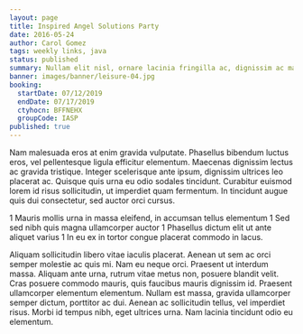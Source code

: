 ```yaml
---
layout: page
title: Inspired Angel Solutions Party
date: 2016-05-24
author: Carol Gomez
tags: weekly links, java
status: published
summary: Nullam elit nisl, ornare lacinia fringilla ac, dignissim ac mauris.
banner: images/banner/leisure-04.jpg
booking:
  startDate: 07/12/2019
  endDate: 07/17/2019
  ctyhocn: BFFNEHX
  groupCode: IASP
published: true
---
```

Nam malesuada eros at enim gravida vulputate. Phasellus bibendum luctus eros, vel pellentesque ligula efficitur elementum. Maecenas dignissim lectus ac gravida tristique. Integer scelerisque ante ipsum, dignissim ultrices leo placerat ac. Quisque quis urna eu odio sodales tincidunt. Curabitur euismod lorem id risus sollicitudin, ut imperdiet quam fermentum. In tincidunt augue quis dui consectetur, sed auctor orci cursus.

1 Mauris mollis urna in massa eleifend, in accumsan tellus elementum
1 Sed sed nibh quis magna ullamcorper auctor
1 Phasellus dictum elit ut ante aliquet varius
1 In eu ex in tortor congue placerat commodo in lacus.

Aliquam sollicitudin libero vitae iaculis placerat. Aenean ut sem ac orci semper molestie ac quis mi. Nam eu neque orci. Praesent ut interdum massa. Aliquam ante urna, rutrum vitae metus non, posuere blandit velit. Cras posuere commodo mauris, quis faucibus mauris dignissim id. Praesent ullamcorper elementum elementum. Nullam est massa, gravida ullamcorper semper dictum, porttitor ac dui. Aenean ac sollicitudin tellus, vel imperdiet risus. Morbi id tempus nibh, eget ultrices urna. Nam lacinia tincidunt odio eu elementum.
